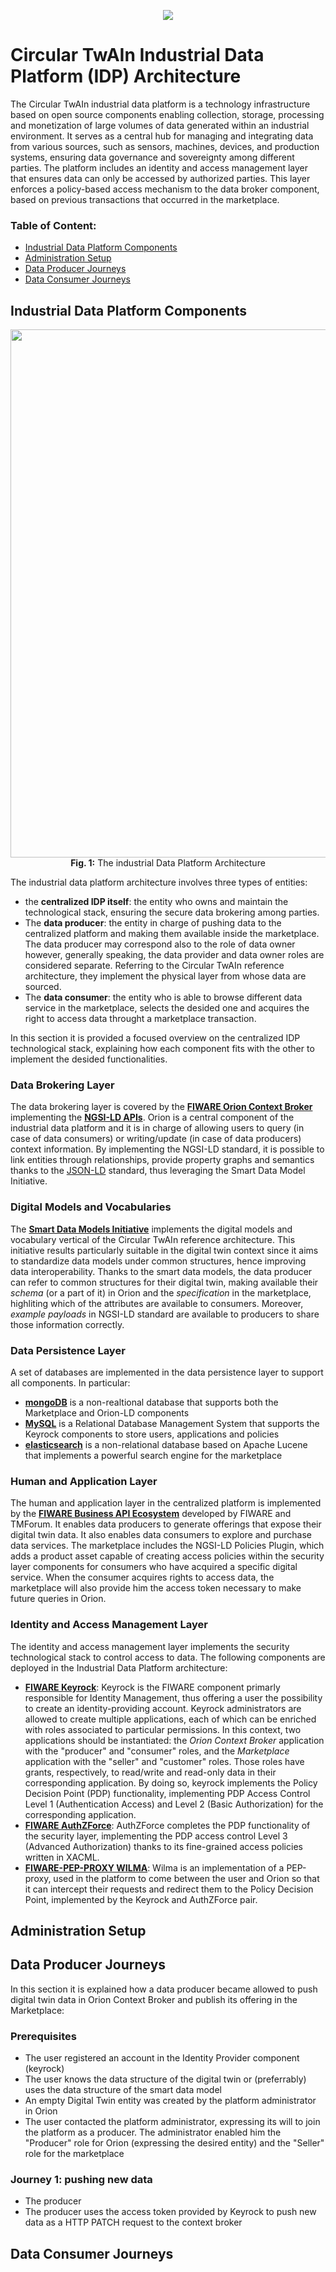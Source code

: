 
<p align="center">
  <img  src="https://github.com/Engineering-Research-and-Development/circular-twain_industrial_data_platform/assets/103200695/48c05e6d-ccbc-488f-97f9-bce4cbde07f2">
</p>


# Circular TwAIn Industrial Data Platform (IDP) Architecture


The Circular TwAIn industrial data platform is a technology infrastructure based on open source components enabling collection, storage, processing and monetization of large volumes of data generated within an industrial environment. It serves as a central hub for managing and integrating data from various sources, such as sensors, machines, devices, and production systems, ensuring data governance and sovereignty among different parties. The platform includes an identity and access management layer that ensures data can only be accessed by authorized parties. This layer enforces a policy-based access mechanism to the data broker component, based on previous transactions that occurred in the marketplace.
 

### Table of Content:
- [Industrial Data Platform Components](#industrial-data-platform-components)
- [Administration Setup](#administration-setup)
- [Data Producer Journeys](#data-producer-journeys)
- [Data Consumer Journeys](#data-consumer-journeys)


## Industrial Data Platform Components

<p align="center">
 <img width=845 heigth=460 src="https://github.com/Engineering-Research-and-Development/circular-twain_industrial_data_platform/assets/103200695/c10fc91a-90b1-4c02-b25f-6376e34181f7">
  <br />
  <b>Fig. 1:</b> The industrial Data Platform Architecture
</p>

The industrial data platform architecture involves three types of entities:
- the **centralized IDP itself**: the entity who owns and maintain the technological stack, ensuring the secure data brokering among parties.
- The **data producer**: the entity in charge of pushing data to the centralized platform and making them available inside the marketplace. The data producer may correspond also to the role of data owner however, generally speaking, the data provider and data owner roles are considered separate. Referring to the Circular TwAIn reference architecture, they implement the physical layer from whose data are sourced.
- The **data consumer**: the entity who is able to browse different data service in the marketplace, selects the desided one and acquires the right to access data throught a marketplace transaction.

In this section it is provided a focused overview on the centralized IDP technological stack, explaining how each component fits with the other to implement the desided functionalities.


### Data Brokering Layer

The data brokering layer is covered by the [**FIWARE Orion Context Broker**](https://fiware-orion.readthedocs.io/en/master/) implementing the [**NGSI-LD APIs**](https://www.etsi.org/deliver/etsi_gs/CIM/001_099/009/01.04.01_60/gs_cim009v010401p.pdf). Orion is a central component of the industrial data platform and it is in charge of allowing users to query (in case of data consumers) or writing/update (in case of data producers) context information. By implementing the NGSI-LD standard, it is possible to link entities through relationships, provide property graphs and semantics thanks to the [JSON-LD](https://json-ld.org/) standard, thus leveraging the Smart Data Model Initiative.


### Digital Models and Vocabularies

The [**Smart Data Models Initiative**](https://www.fiware.org/smart-data-models/) implements the digital models and vocabulary vertical of the Circular TwAIn reference architecture. This initiative results particularly suitable in the digital twin context since it aims to standardize data models under common structures, hence improving data interoperability. Thanks to the smart data models, the data producer can refer to common structures for their digital twin, making available their *schema* (or a part of it) in Orion and the *specification* in the marketplace, highliting which of the attributes are available to consumers. Moreover, *example payloads* in NGSI-LD standard are available to producers to share those information correctly.


### Data Persistence Layer

A set of databases are implemented in the data persistence layer to support all components. In particular:
- [**mongoDB**](https://www.mongodb.com/docs/) is a non-realtional database that supports both the Marketplace and Orion-LD components
- [**MySQL**](https://dev.mysql.com/doc/) is a Relational Database Management System that supports the Keyrock components to store users, applications and policies
- [**elasticsearch**](https://www.elastic.co/guide/index.html) is a non-relational database based on Apache Lucene that implements a powerful search engine for the marketplace


### Human and Application Layer

The human and application layer in the centralized platform is implemented by the [**FIWARE Business API Ecosystem**](https://business-api-ecosystem.readthedocs.io/en/latest/) developed by FIWARE and TMForum. It enables data producers to generate offerings that expose their digital twin data. It also enables data consumers to explore and purchase data services. The marketplace includes the NGSI-LD Policies Plugin, which adds a product asset capable of creating access policies within the security layer components for consumers who have acquired a specific digital service. When the consumer acquires rights to access data, the marketplace will also provide him the access token necessary to make future queries in Orion.


### Identity and Access Management Layer

The identity and access management layer implements the security technological stack to control access to data. The following components are deployed in the Industrial Data Platform architecture:
- [**FIWARE Keyrock**](https://fiware-idm.readthedocs.io/en/latest/): Keyrock is the FIWARE component primarly responsible for Identity Management, thus offering a user the possibility to create an identity-providing account. Keyrock administrators are allowed to create multiple applications, each of which can be enriched with roles associated to particular permissions. In this context, two applications should be instantiated: the *Orion Context Broker* application with the "producer" and "consumer" roles, and the *Marketplace* application with the "seller" and "customer" roles. Those roles have grants, respectively, to read/write and read-only data in their corresponding application. By doing so, keyrock implements the Policy Decision Point (PDP) functionality, implementing PDP Access Control Level 1 (Authentication Access) and Level 2 (Basic Authorization) for the corresponding application.
- [**FIWARE AuthZForce**](https://authzforce-ce-fiware.readthedocs.io/en/latest/): AuthZForce completes the PDP functionality of the security layer, implementing the PDP access control Level 3 (Advanced Authorization) thanks to its fine-grained access policies written in XACML.
- [**FIWARE-PEP-PROXY WILMA**](https://fiware-pep-proxy.readthedocs.io/en/latest/): Wilma is an implementation of a PEP-proxy, used in the platform to come between the user and Orion so that it can intercept their requests and redirect them to the Policy Decision Point, implemented by the Keyrock and AuthZForce pair. 



## Administration Setup




## Data Producer Journeys

In this section it is explained how a data producer became allowed to push digital twin data in Orion Context Broker and publish its offering in the Marketplace:

### Prerequisites
- The user registered an account in the Identity Provider component (keyrock)
- The user knows the data structure of the digital twin or (preferrably) uses the data structure of the smart data model
- An empty Digital Twin entity was created by the platform administrator in Orion
- The user contacted the platform administrator, expressing its will to join the platform as a producer. The administrator enabled him the "Producer" role for Orion (expressing the desired entity) and the "Seller" role for the marketplace

### Journey 1: pushing new data

- The producer
- The producer uses the access token provided by Keyrock to push new data as a HTTP PATCH request to the context broker





## Data Consumer Journeys

